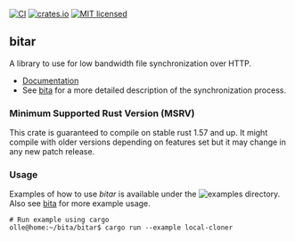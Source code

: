 [![CI](https://github.com/oll3/bita/workflows/CI/badge.svg)](https://github.com/oll3/bita/actions?query=workflow%3ACI)
[![crates.io](https://img.shields.io/crates/v/bitar.svg)](https://crates.io/crates/bitar)
[![MIT licensed](https://img.shields.io/badge/license-MIT-blue.svg)](../LICENSE)

## bitar

A library to use for low bandwidth file synchronization over HTTP.

- [Documentation](https://docs.rs/bitar)
- See [bita](https://github.com/oll3/bita) for a more detailed description of the synchronization process.

### Minimum Supported Rust Version (MSRV)

This crate is guaranteed to compile on stable rust 1.57 and up. It might compile with older versions depending on features set but it may change in any new patch release.

### Usage

Examples of how to use _bitar_ is available under the ![examples](examples) directory.
Also see [bita](https://github.com/oll3/bita) for more example usage.

```console
# Run example using cargo
olle@home:~/bita/bitar$ cargo run --example local-cloner
```

